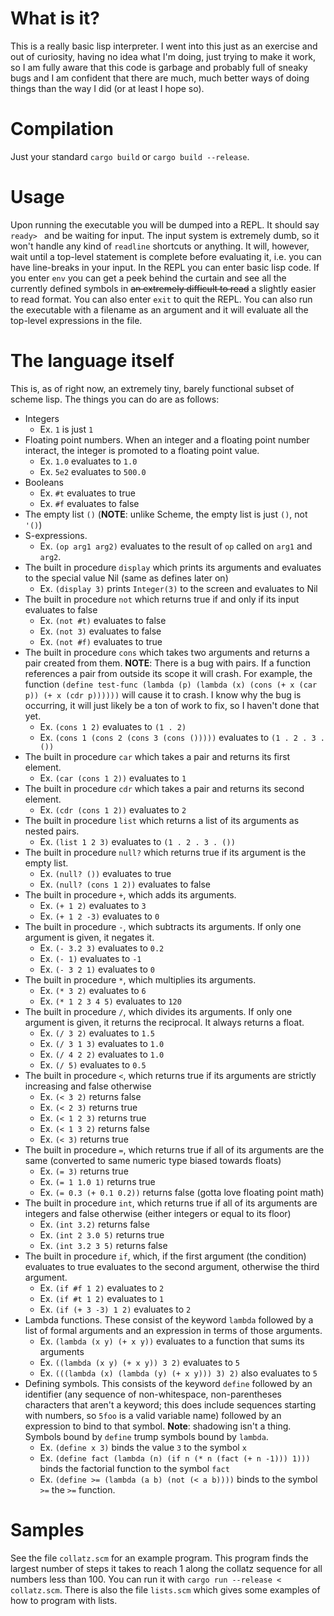# What is it?
This is a really basic lisp interpreter. I went into this just as an exercise and out of curiosity, having no idea what I'm doing, just trying to make it work, so I am fully aware that this code is garbage and probably full of sneaky bugs and I am confident that there are much, much better ways of doing things than the way I did (or at least I hope so).

# Compilation
Just your standard `cargo build` or `cargo build --release`. 

# Usage
Upon running the executable you will be dumped into a REPL. It should say `ready> ` and be waiting for input. The input system is extremely dumb, so it won't handle any kind of `readline` shortcuts or anything. It will, however, wait until a top-level statement is complete before evaluating it, i.e. you can have line-breaks in your input. In the REPL you can enter basic lisp code. If you enter `env` you can get a peek behind the curtain and see all the currently defined symbols in ~~an extremely difficult to read~~ a slightly easier to read format. You can also enter `exit` to quit the REPL. You can also run the executable with a filename as an argument and it will evaluate all the top-level expressions in the file.

# The language itself
This is, as of right now, an extremely tiny, barely functional subset of scheme lisp. The things you can do are as follows:
 - Integers
   * Ex. `1` is just `1`
 - Floating point numbers. When an integer and a floating point number interact, the integer is promoted to a floating point value.
   * Ex. `1.0` evaluates to `1.0`
   * Ex. `5e2` evaluates to `500.0`
 - Booleans
   * Ex. `#t` evaluates to true
   * Ex. `#f` evaluates to false
 - The empty list `()` (**NOTE**: unlike Scheme, the empty list is just `()`, not `'()`)
 - S-expressions.
   * Ex. `(op arg1 arg2)` evaluates to the result of `op` called on `arg1` and `arg2`.
 - The built in procedure `display` which prints its arguments and evaluates to the special value Nil (same as defines later on)
   * Ex. `(display 3)` prints `Integer(3)` to the screen and evaluates to Nil
 - The built in procedure `not` which returns true if and only if its input evaluates to false
   * Ex. `(not #t)` evaluates to false
   * Ex. `(not 3)` evaluates to false
   * Ex. `(not #f)` evaluates to true
 - The built in procedure `cons` which takes two arguments and returns a pair created from them. **NOTE**: There is a bug with pairs. If a function references a pair from outside its scope it will crash. For example, the function `(define test-func (lambda (p) (lambda (x) (cons (+ x (car p)) (+ x (cdr p))))))` will cause it to crash. I know why the bug is occurring, it will just likely be a ton of work to fix, so I haven't done that yet.
   * Ex. `(cons 1 2)` evaluates to `(1 . 2)`
   * Ex. `(cons 1 (cons 2 (cons 3 (cons ()))))` evaluates to `(1 . 2 . 3 . ())`
 - The built in procedure `car` which takes a pair and returns its first element.
   * Ex. `(car (cons 1 2))` evaluates to `1`
 - The built in procedure `cdr` which takes a pair and returns its second element.
   * Ex. `(cdr (cons 1 2))` evaluates to `2`
 - The built in procedure `list` which returns a list of its arguments as nested pairs.
   * Ex. `(list 1 2 3)` evaluates to `(1 . 2 . 3 . ())`
 - The built in procedure `null?` which returns true if its argument is the empty list.
   * Ex. `(null? ())` evaluates to true
   * Ex. `(null? (cons 1 2))` evaluates to false
 - The built in procedure `+`, which adds its arguments.
   * Ex. `(+ 1 2)` evaluates to `3`
   * Ex. `(+ 1 2 -3)` evaluates to `0`
 - The built in procedure `-`, which subtracts its arguments. If only one argument is given, it negates it.
   * Ex. `(- 3.2 3)` evaluates to `0.2`
   * Ex. `(- 1)` evaluates to `-1`
   * Ex. `(- 3 2 1)` evaluates to `0`
 - The built in procedure `*`, which multiplies its arguments.
   * Ex. `(* 3 2)` evaluates to `6`
   * Ex. `(* 1 2 3 4 5)` evaluates to `120`
 - The built in procedure `/`, which divides its arguments. If only one argument is given, it returns the reciprocal. It always returns a float.
   * Ex. `(/ 3 2)` evaluates to `1.5`
   * Ex. `(/ 3 1 3)` evaluates to `1.0`
   * Ex. `(/ 4 2 2)` evaluates to `1.0`
   * Ex. `(/ 5)` evaluates to `0.5`
 - The built in procedure `<`, which returns true if its arguments are strictly increasing and false otherwise
   * Ex. `(< 3 2)` returns false
   * Ex. `(< 2 3)` returns true
   * Ex. `(< 1 2 3)` returns true
   * Ex. `(< 1 3 2)` returns false
   * Ex. `(< 3)` returns true
 - The built in procedure `=`, which returns true if all of its arguments are the same (converted to same numeric type biased towards floats)
   * Ex. `(= 3)` returns true
   * Ex. `(= 1 1.0 1)` returns true
   * Ex. `(= 0.3 (+ 0.1 0.2))` returns false (gotta love floating point math)
 - The built in procedure `int`, which returns true if all of its arguments are integers and false otherwise (either integers or equal to its floor)
   * Ex. `(int 3.2)` returns false
   * Ex. `(int 2 3.0 5)` returns true
   * Ex. `(int 3.2 3 5)` returns false
 - The built in procedure `if`, which, if the first argument (the condition) evaluates to true evaluates to the second argument, otherwise the third argument.
   * Ex. `(if #f 1 2)` evaluates to `2`
   * Ex. `(if #t 1 2)` evaluates to `1`
   * Ex. `(if (+ 3 -3) 1 2)` evaluates to `2`
 - Lambda functions. These consist of the keyword `lambda` followed by a list of formal arguments and an expression in terms of those arguments.
   * Ex. `(lambda (x y) (+ x y))` evaluates to a function that sums its arguments
   * Ex. `((lambda (x y) (+ x y)) 3 2)` evaluates to `5`
   * Ex. `(((lambda (x) (lambda (y) (+ x y))) 3) 2)` also evaluates to `5`
 - Defining symbols. This consists of the keyword `define` followed by an identifier (any sequence of non-whitespace, non-parentheses characters that aren't a keyword; this does include sequences starting with numbers, so `5foo` is a valid variable name) followed by an expression to bind to that symbol. **Note**: shadowing isn't a thing. Symbols bound by `define` trump symbols bound by `lambda`.
   * Ex. `(define x 3)` binds the value `3` to the symbol `x`
   * Ex. `(define fact (lambda (n) (if n (* n (fact (+ n -1))) 1)))` binds the factorial function to the symbol `fact`
   * Ex. `(define >= (lambda (a b) (not (< a b))))` binds to the symbol `>=` the `>=` function.

# Samples
See the file `collatz.scm` for an example program. This program finds the largest number of steps it takes to reach 1 along the collatz sequence for all numbers less than 100. You can run it with `cargo run --release < collatz.scm`. There is also the file `lists.scm` which gives some examples of how to program with lists.
